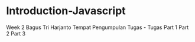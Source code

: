 # Introduction-Javascript
Week 2
Bagus Tri Harjanto
Tempat Pengumpulan Tugas - Tugas
Part 1 
Part 2
Part 3
